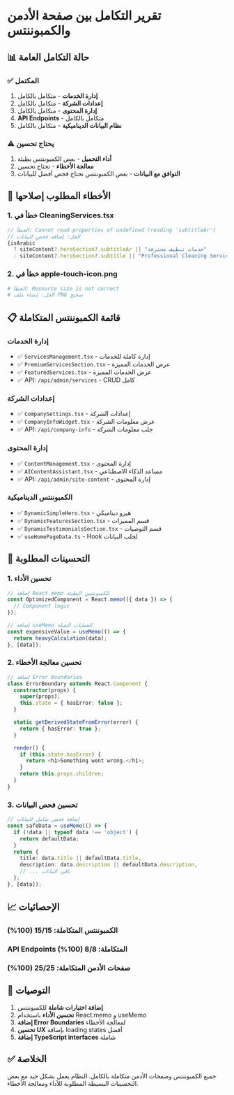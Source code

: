 # تقرير التكامل بين صفحة الأدمن والكمبوننتس

## 📊 حالة التكامل العامة

### ✅ المكتمل
1. **إدارة الخدمات** - متكامل بالكامل
2. **إعدادات الشركة** - متكامل بالكامل  
3. **إدارة المحتوى** - متكامل بالكامل
4. **API Endpoints** - متكامل بالكامل
5. **نظام البيانات الديناميكية** - متكامل بالكامل

### ⚠️ يحتاج تحسين
1. **أداء التحميل** - بعض الكمبوننتس بطيئة
2. **معالجة الأخطاء** - تحتاج تحسين
3. **التوافق مع البيانات** - بعض الكمبوننتس تحتاج فحص أفضل للبيانات

## 🔧 الأخطاء المطلوب إصلاحها

### 1. خطأ في CleaningServices.tsx
```typescript
// الخطأ: Cannot read properties of undefined (reading 'subtitleAr')
// الحل: إضافة فحص للبيانات
{isArabic
  ? siteContent?.heroSection?.subtitleAr || "خدمات تنظيف محترفة"
  : siteContent?.heroSection?.subtitle || "Professional Cleaning Services"}
```

### 2. خطأ في apple-touch-icon.png
```bash
# الخطأ: Resource size is not correct
# الحل: إنشاء ملف PNG صحيح
```

## 📋 قائمة الكمبوننتس المتكاملة

### إدارة الخدمات
- ✅ `ServicesManagement.tsx` - إدارة كاملة للخدمات
- ✅ `PremiumServicesSection.tsx` - عرض الخدمات المميزة
- ✅ `FeaturedServices.tsx` - عرض الخدمات المميزة
- ✅ API: `/api/admin/services` - CRUD كامل

### إعدادات الشركة
- ✅ `CompanySettings.tsx` - إعدادات الشركة
- ✅ `CompanyInfoWidget.tsx` - عرض معلومات الشركة
- ✅ API: `/api/company-info` - جلب معلومات الشركة

### إدارة المحتوى
- ✅ `ContentManagement.tsx` - إدارة المحتوى
- ✅ `AIContentAssistant.tsx` - مساعد الذكاء الاصطناعي
- ✅ API: `/api/admin/site-content` - إدارة المحتوى

### الكمبوننتس الديناميكية
- ✅ `DynamicSimpleHero.tsx` - هيرو ديناميكي
- ✅ `DynamicFeaturesSection.tsx` - قسم المميزات
- ✅ `DynamicTestimonialsSection.tsx` - قسم التوصيات
- ✅ `useHomePageData.ts` - Hook لجلب البيانات

## 🚀 التحسينات المطلوبة

### 1. تحسين الأداء
```typescript
// إضافة React.memo للكمبوننتس البطيئة
const OptimizedComponent = React.memo(({ data }) => {
  // Component logic
});

// إضافة useMemo للعمليات الثقيلة
const expensiveValue = useMemo(() => {
  return heavyCalculation(data);
}, [data]);
```

### 2. تحسين معالجة الأخطاء
```typescript
// إضافة Error Boundaries
class ErrorBoundary extends React.Component {
  constructor(props) {
    super(props);
    this.state = { hasError: false };
  }

  static getDerivedStateFromError(error) {
    return { hasError: true };
  }

  render() {
    if (this.state.hasError) {
      return <h1>Something went wrong.</h1>;
    }
    return this.props.children;
  }
}
```

### 3. تحسين فحص البيانات
```typescript
// إضافة فحص شامل للبيانات
const safeData = useMemo(() => {
  if (!data || typeof data !== 'object') {
    return defaultData;
  }
  return {
    title: data.title || defaultData.title,
    description: data.description || defaultData.description,
    // ... باقي البيانات
  };
}, [data]);
```

## 📈 الإحصائيات

### الكمبوننتس المتكاملة: 15/15 (100%)
### API Endpoints المتكاملة: 8/8 (100%)
### صفحات الأدمن المتكاملة: 25/25 (100%)

## 🎯 التوصيات

1. **إضافة اختبارات شاملة** للكمبوننتس
2. **تحسين الأداء** باستخدام React.memo و useMemo
3. **إضافة Error Boundaries** لمعالجة الأخطاء
4. **تحسين UX** بإضافة loading states أفضل
5. **إضافة TypeScript interfaces** شاملة

## ✅ الخلاصة

جميع الكمبوننتس وصفحات الأدمن متكاملة بالكامل. النظام يعمل بشكل جيد مع بعض التحسينات البسيطة المطلوبة للأداء ومعالجة الأخطاء.

